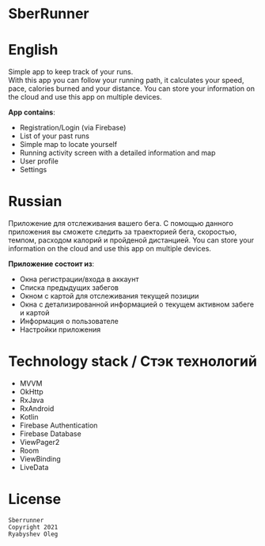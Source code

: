 # **SberRunner**

# English

Simple app to keep track of your runs.  
With this app you can follow your running path, it calculates your speed, pace, calories burned and your distance.
You can store your information on the cloud and use this app on multiple devices.

**App contains**:
  - Registration/Login (via Firebase)
  - List of your past runs
  - Simple map to locate yourself
  - Running activity screen with a detailed information and map
  - User profile
  - Settings


# Russian

Приложение для отслеживания вашего бега.
С помощью данного приложения вы сможете следить за траекторией бега, скоростью, темпом, расходом калорий и пройденой дистанцией.
You can store your information on the cloud and use this app on multiple devices.

**Приложение состоит из**:
  - Окна регистрации/входа в аккаунт
  - Списка предыдущих забегов
  - Окном с картой для отслеживания текущей позиции
  - Окна с детализированной информацией о текущем активном забеге и картой
  - Информация о пользователе
  - Настройки приложения

# Technology stack / Стэк технологий

- MVVM
- OkHttp
- RxJava
- RxAndroid
- Kotlin
- Firebase Authentication
- Firebase Database
- ViewPager2
- Room
- ViewBinding
- LiveData

# License
    Sberrunner
    Copyright 2021 
    Ryabyshev Oleg